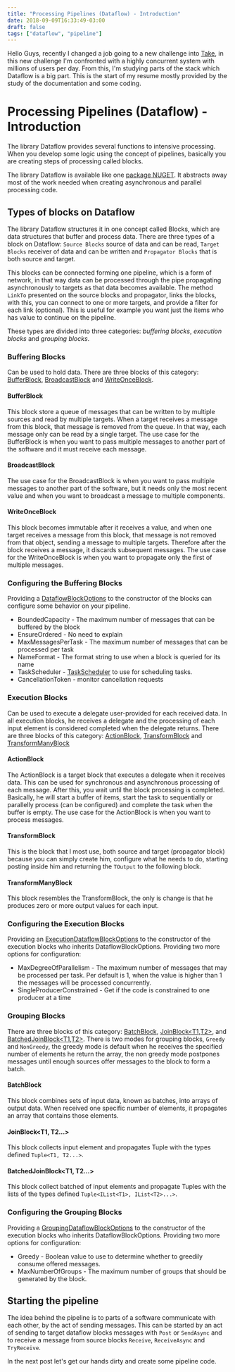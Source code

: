 ```yaml
---
title: "Processing Pipelines (Dataflow) - Introduction"
date: 2018-09-09T16:33:49-03:00
draft: false
tags: ["dataflow", "pipeline"]
---
```


Hello Guys, recently I changed a job going to a new challenge into [Take](https://take.net/), in this new challenge I'm confronted with a highly concurrent system with millions of users per day. From this, I'm studying parts of the stack which Dataflow is a big part. This is the start of my resume mostly provided by the study of the documentation and some coding.

# Processing Pipelines (Dataflow) - Introduction

The library Dataflow provides several functions to intensive processing. When you develop some logic using the concept of pipelines, basically you are creating steps of processing called blocks.

The library Dataflow is available like one [package NUGET](https://www.nuget.org/packages/Microsoft.Tpl.Dataflow). It abstracts away most of the work needed when creating asynchronous and parallel processing code.

## Types of blocks on Dataflow

The library Dataflow structures it in one concept called Blocks, which are data structures that buffer and process data. There are three types of a block on Dataflow: `Source Blocks` source of data and can be read, `Target Blocks` receiver of data and can be written and `Propagator Blocks` that is both source and target. 

This blocks can be connected forming one pipeline, which is a form of network, in that way data can be processed through the pipe propagating asynchronously to targets as that data becomes available. The method `LinkTo` presented on the source blocks and propagator, links the blocks, with this, you can connect to one or more targets, and provide a filter for each link (optional). This is useful for example you want just the items who has value to continue on the pipeline.

These types are divided into three categories: *buffering blocks*, *execution blocks* and *grouping blocks*. 

### Buffering Blocks

Can be used to hold data. There are three blocks of this category: [BufferBlock<T>](https://docs.microsoft.com/pt-br/dotnet/api/system.threading.tasks.dataflow.bufferblock-1),  [BroadcastBlock<T>](https://docs.microsoft.com/pt-br/dotnet/api/system.threading.tasks.dataflow.broadcastblock-1) and [WriteOnceBlock<T>](https://docs.microsoft.com/pt-br/dotnet/api/system.threading.tasks.dataflow.writeonceblock-1). 

#### BufferBlock<T>

This block store a queue of messages that can be written to by multiple sources and read by multiple targets. When a target receives a message from this block, that message is removed from the queue. In that way, each message only can be read by a single target. The use case for the BufferBlock is when you want to pass multiple messages to another part of the software and it must receive each message.

#### BroadcastBlock<T>

The use case for the BroadcastBlock is when you want to pass multiple messages to another part of the software, but it needs only the most recent value and when you want to broadcast a message to multiple components.

#### WriteOnceBlock<T>

This block becomes immutable after it receives a value, and when one target receives a message from this block, that message is not removed from that object, sending a message to multiple targets. Therefore after the block receives a message, it discards subsequent messages. The use case for the WriteOnceBlock is when you want to propagate only the first of multiple messages.

### Configuring the Buffering Blocks

Providing a [DataflowBlockOptions](https://docs.microsoft.com/pt-br/dotnet/api/system.threading.tasks.dataflow.dataflowblockoptions) to the constructor of the blocks can configure some behavior on your pipeline. 

- BoundedCapacity - The maximum number of messages that can be buffered by the block
- EnsureOrdered - No need to explain
- MaxMessagesPerTask - The maximum number of messages that can be processed per task
- NameFormat - The format string to use when a block is queried for its name
- TaskScheduler - [TaskScheduler](https://docs.microsoft.com/pt-br/dotnet/api/system.threading.tasks.taskscheduler?view=netcore-2.1) to use for scheduling tasks. 
- CancellationToken - monitor cancellation requests

### Execution Blocks

Can be used to execute a delegate user-provided for each received data. In all execution blocks, he receives a delegate and the processing of each input element is considered completed when the delegate returns. There are three blocks of this category: [ActionBlock<T>](https://docs.microsoft.com/pt-br/dotnet/api/system.threading.tasks.dataflow.actionblock-1), [TransformBlock<T>](https://docs.microsoft.com/pt-br/dotnet/api/system.threading.tasks.dataflow.transformblock-2) and [TransformManyBlock<T>](https://docs.microsoft.com/pt-br/dotnet/api/system.threading.tasks.dataflow.transformmanyblock-2)

#### ActionBlock<T>

The ActionBlock is a target block that executes a delegate when it receives data. This can be used for synchronous and asynchronous processing of each message. After this, you wait until the block processing is completed. Basically, he will start a buffer of items, start the task to sequentially or parallelly process (can be configured) and complete the task when the buffer is empty.
The use case for the ActionBlock is when you want to process messages.

#### TransformBlock<T>

This is the block that I most use, both source and target (propagator block) because you can simply create him, configure what he needs to do, starting posting inside him and returning the `TOutput` to the following block.

#### TransformManyBlock<T>

This block resembles the TransformBlock, the only is change is that he produces zero or more output values for each input.

### Configuring the Execution Blocks

Providing an [ExecutionDataflowBlockOptions](https://docs.microsoft.com/pt-br/dotnet/api/system.threading.tasks.dataflow.executiondataflowblockoptions?view=netcore-2.1) to the constructor of the execution blocks who inherits DataflowBlockOptions. Providing two more options for configuration:

- MaxDegreeOfParallelism - The maximum number of messages that may be processed per task. Per default is 1, when the value is higher than 1 the messages will be processed concurrently.
- SingleProducerConstrained    - Get if the code is constrained to one producer at a time

### Grouping Blocks

There are three blocks of this category:  [BatchBlock<T>](https://docs.microsoft.com/pt-br/dotnet/api/system.threading.tasks.dataflow.batchblock-1), [JoinBlock<T1,T2>](https://docs.microsoft.com/pt-br/dotnet/api/system.threading.tasks.dataflow.joinblock-2), and [BatchedJoinBlock<T1,T2>](https://docs.microsoft.com/pt-br/dotnet/api/system.threading.tasks.dataflow.batchedjoinblock-2). There is two modes for grouping blocks, ``Greedy`` and ``NonGreedy``, the greedy mode is default when he receives the specified number of elements he return the array, the non greedy mode postpones messages until enough sources offer messages to the block to form a batch.

#### BatchBlock<T>

This block combines sets of input data, known as batches, into arrays of output data. When received one specific number of elements, it propagates an array that contains those elements. 

#### JoinBlock<T1, T2...>

This block collects input element and propagates Tuple with the types defined `Tuple<T1, T2...>`. 

#### BatchedJoinBlock<T1, T2...>

This block collect batched of input elements and propagate Tuples with the lists of the types defined `Tuple<IList<T1>, IList<T2>...>`.

### Configuring the Grouping Blocks

Providing a [GroupingDataflowBlockOptions](https://docs.microsoft.com/pt-br/dotnet/api/system.threading.tasks.dataflow.groupingdataflowblockoptions?view=netcore-2.1) to the constructor of the execution blocks who inherits DataflowBlockOptions. Providing two more options for configuration:

- Greedy - Boolean value to use to determine whether to greedily consume offered messages.
- MaxNumberOfGroups - The maximum number of groups that should be generated by the block.

## Starting the pipeline

The idea behind the pipeline is to parts of a software communicate with each other, by the act of sending messages. This can be started by an act of sending to target dataflow blocks messages with `Post` or `SendAsync` and to receive a message from source blocks `Receive`, `ReceiveAsync` and `TryReceive`.


In the next post let's get our hands dirty and create some pipeline code.
